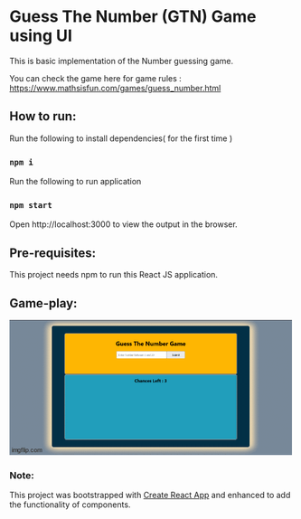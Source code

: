 # Guess The Number (GTN) Game using UI

This is basic implementation of the Number guessing game.

You can check the game here for game rules : https://www.mathsisfun.com/games/guess_number.html

## How to run:

Run the following to install dependencies( for the first time )
### `npm i`

Run the following to run application
### `npm start`

Open http://localhost:3000 to view the output in the browser.

## Pre-requisites:

This project needs npm to run this React JS application.

## Game-play:

![](https://github.com/SandeepLakka/GTN/blob/master/GTNGamePlay.gif)

### Note:

This project was bootstrapped with [Create React App](https://github.com/facebook/create-react-app) and enhanced to add the functionality of components.

